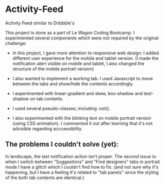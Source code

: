 # Activity-Feed
Activity Feed similar to Dribbble's

This project is done as a part of Le Wagon Coding Bootcamp. I experimented several components which were not required by the original challenge: 

* In this project, I gave more attention to responsive web design: I added different user experience for the mobile and tablet version. (I made the notification alert visible on mobile and tablet, I also changed the structure of the mobile portrait version)

* I also wanted to implement a working tab. I used Javascript to move between the tabs and show/hide the contents accordingly.

* I experimented with linear-gradient and skew, box-shadow and text-shadow on tab contents.

* I used several pseudo-classes; including :not().

* I also experimented with the blinking text on mobile portrait version (using CSS animation). I commented it out after learning that it's not advisible regarding acccessibility.

## The problems I couldn't solve (yet): 

In landscape, the last notification action isn't proper. The second issue is: when I switch between "Suggestions" and "Find designers" tabs in portrait mode I have a glitch which I couldn't find how to fix. (and not sure why it's happening, but I have a feeling it's related to "tab panels" since the styling of the both tab contents are identical.)
